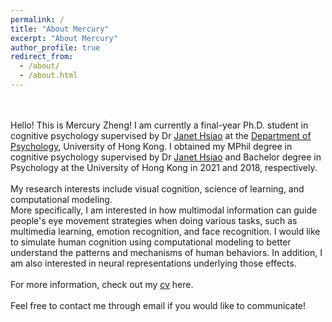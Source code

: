 ```yaml
---
permalink: /
title: "About Mercury"
excerpt: "About Mercury"
author_profile: true
redirect_from: 
  - /about/
  - /about.html
---
```

  \
  \
Hello! This is Mercury Zheng! I am currently a final-year Ph.D. student in cognitive psychology supervised by Dr [Janet Hsiao](http://abc.psy.hku.hk/janet/) at the [Department of Psychology](https://psychology.hku.hk/), University of Hong Kong. I obtained my MPhil degree in cognitive psychology supervised by Dr [Janet Hsiao](http://abc.psy.hku.hk/janet/) and Bachelor degree in Psychology at the University of Hong Kong in 2021 and 2018, respectively.
\
  \
My research interests include visual cognition, science of learning, and computational modeling.\
More specifically, I am interested in how multimodal information can guide people's eye movement strategies when doing various tasks, such as multimedia learning, emotion recognition, and face recognition. I would like to simulate human cognition using computational modeling to better understand the patterns and mechanisms of human behaviors. In addition, I am also interested in neural representations underlying those effects.
\
  \
For more information, check out my [cv](mercuryzheng.github.io/files/yz_cv.pdf) here.
\
  \
Feel free to contact me through email if you would like to communicate!

  
